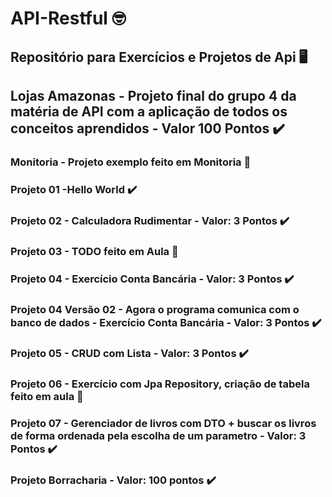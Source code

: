 # API-Restful 🤓
## Repositório para Exercícios e Projetos de Api 🖥️

## Lojas Amazonas - Projeto final do grupo 4 da matéria de API com a aplicação de todos os conceitos aprendidos - Valor 100 Pontos ✔️

### Monitoria - Projeto exemplo feito em Monitoria 🔰

### Projeto 01 -Hello World ✔️

### Projeto 02 - Calculadora Rudimentar - Valor: 3 Pontos ✔️

### Projeto 03 - TODO feito em Aula 🔰

### Projeto 04 - Exercício Conta Bancária - Valor: 3 Pontos ✔️

### Projeto 04 Versão 02 - Agora o programa comunica com o banco de dados - Exercício Conta Bancária - Valor: 3 Pontos ✔️

### Projeto 05 - CRUD com Lista - Valor: 3 Pontos ✔️

### Projeto 06 - Exercício com Jpa Repository, criação de tabela feito em aula 🔰

### Projeto 07 - Gerenciador de livros com DTO + buscar os livros de forma ordenada pela escolha de um parametro - Valor: 3 Pontos ✔️

### Projeto Borracharia - Valor: 100 pontos ✔️




